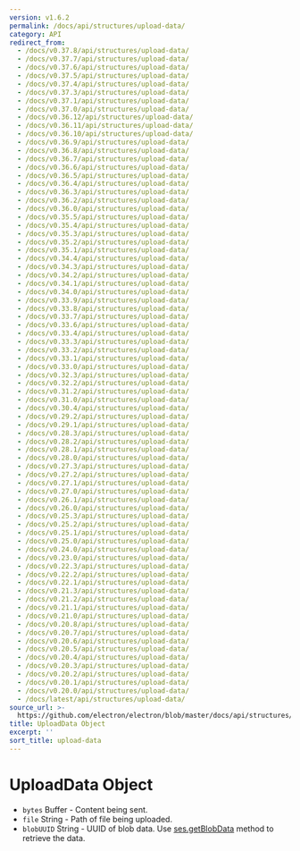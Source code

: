 ```yaml
---
version: v1.6.2
permalink: /docs/api/structures/upload-data/
category: API
redirect_from:
  - /docs/v0.37.8/api/structures/upload-data/
  - /docs/v0.37.7/api/structures/upload-data/
  - /docs/v0.37.6/api/structures/upload-data/
  - /docs/v0.37.5/api/structures/upload-data/
  - /docs/v0.37.4/api/structures/upload-data/
  - /docs/v0.37.3/api/structures/upload-data/
  - /docs/v0.37.1/api/structures/upload-data/
  - /docs/v0.37.0/api/structures/upload-data/
  - /docs/v0.36.12/api/structures/upload-data/
  - /docs/v0.36.11/api/structures/upload-data/
  - /docs/v0.36.10/api/structures/upload-data/
  - /docs/v0.36.9/api/structures/upload-data/
  - /docs/v0.36.8/api/structures/upload-data/
  - /docs/v0.36.7/api/structures/upload-data/
  - /docs/v0.36.6/api/structures/upload-data/
  - /docs/v0.36.5/api/structures/upload-data/
  - /docs/v0.36.4/api/structures/upload-data/
  - /docs/v0.36.3/api/structures/upload-data/
  - /docs/v0.36.2/api/structures/upload-data/
  - /docs/v0.36.0/api/structures/upload-data/
  - /docs/v0.35.5/api/structures/upload-data/
  - /docs/v0.35.4/api/structures/upload-data/
  - /docs/v0.35.3/api/structures/upload-data/
  - /docs/v0.35.2/api/structures/upload-data/
  - /docs/v0.35.1/api/structures/upload-data/
  - /docs/v0.34.4/api/structures/upload-data/
  - /docs/v0.34.3/api/structures/upload-data/
  - /docs/v0.34.2/api/structures/upload-data/
  - /docs/v0.34.1/api/structures/upload-data/
  - /docs/v0.34.0/api/structures/upload-data/
  - /docs/v0.33.9/api/structures/upload-data/
  - /docs/v0.33.8/api/structures/upload-data/
  - /docs/v0.33.7/api/structures/upload-data/
  - /docs/v0.33.6/api/structures/upload-data/
  - /docs/v0.33.4/api/structures/upload-data/
  - /docs/v0.33.3/api/structures/upload-data/
  - /docs/v0.33.2/api/structures/upload-data/
  - /docs/v0.33.1/api/structures/upload-data/
  - /docs/v0.33.0/api/structures/upload-data/
  - /docs/v0.32.3/api/structures/upload-data/
  - /docs/v0.32.2/api/structures/upload-data/
  - /docs/v0.31.2/api/structures/upload-data/
  - /docs/v0.31.0/api/structures/upload-data/
  - /docs/v0.30.4/api/structures/upload-data/
  - /docs/v0.29.2/api/structures/upload-data/
  - /docs/v0.29.1/api/structures/upload-data/
  - /docs/v0.28.3/api/structures/upload-data/
  - /docs/v0.28.2/api/structures/upload-data/
  - /docs/v0.28.1/api/structures/upload-data/
  - /docs/v0.28.0/api/structures/upload-data/
  - /docs/v0.27.3/api/structures/upload-data/
  - /docs/v0.27.2/api/structures/upload-data/
  - /docs/v0.27.1/api/structures/upload-data/
  - /docs/v0.27.0/api/structures/upload-data/
  - /docs/v0.26.1/api/structures/upload-data/
  - /docs/v0.26.0/api/structures/upload-data/
  - /docs/v0.25.3/api/structures/upload-data/
  - /docs/v0.25.2/api/structures/upload-data/
  - /docs/v0.25.1/api/structures/upload-data/
  - /docs/v0.25.0/api/structures/upload-data/
  - /docs/v0.24.0/api/structures/upload-data/
  - /docs/v0.23.0/api/structures/upload-data/
  - /docs/v0.22.3/api/structures/upload-data/
  - /docs/v0.22.2/api/structures/upload-data/
  - /docs/v0.22.1/api/structures/upload-data/
  - /docs/v0.21.3/api/structures/upload-data/
  - /docs/v0.21.2/api/structures/upload-data/
  - /docs/v0.21.1/api/structures/upload-data/
  - /docs/v0.21.0/api/structures/upload-data/
  - /docs/v0.20.8/api/structures/upload-data/
  - /docs/v0.20.7/api/structures/upload-data/
  - /docs/v0.20.6/api/structures/upload-data/
  - /docs/v0.20.5/api/structures/upload-data/
  - /docs/v0.20.4/api/structures/upload-data/
  - /docs/v0.20.3/api/structures/upload-data/
  - /docs/v0.20.2/api/structures/upload-data/
  - /docs/v0.20.1/api/structures/upload-data/
  - /docs/v0.20.0/api/structures/upload-data/
  - /docs/latest/api/structures/upload-data/
source_url: >-
  https://github.com/electron/electron/blob/master/docs/api/structures/upload-data.md
title: UploadData Object
excerpt: ''
sort_title: upload-data
---
```



<!--

Greetings, Electron hacker!

This file is generated automatically, so it should not be edited.

To make changes, head over to the electron/electron repository:

https://github.com/electron/electron/blob/master/docs/api/structures/upload-data.md

-->

# UploadData Object

*   `bytes` Buffer - Content being sent.
*   `file` String - Path of file being uploaded.
*   `blobUUID` String - UUID of blob data. Use [ses.getBlobData]({{site.baseurl}}/docs/api/session#sesgetblobdataidentifier-callback) method to retrieve the data.
